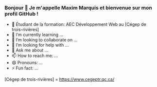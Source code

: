 ### Bonjour 👋 Je m'appelle Maxim Marquis et bienvenue sur mon profil GitHub !


- 🔭 Étudiant de la formation: AEC Développement Web au [Cégep de trois-rivières]
- 🌱 I’m currently learning ...
- 👯 I’m looking to collaborate on ...
- 🤔 I’m looking for help with ...
- 💬 Ask me about ...
- 📫 How to reach me: ...
- 😄 Pronouns: ...
- ⚡ Fun fact: ...


[Cégep de trois-rivières] = https://www.cegeptr.qc.ca/
